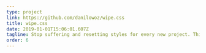 ```yaml
---
type: project
link: https://github.com/danilowoz/wipe.css
title: wipe.css
date: 2019-01-01T15:06:01.607Z
tagline: Stop suffering and resetting styles for every new project. This is a library to reset default styles with some opinionated changes, that you might love (or not).
order: 6
---
```

